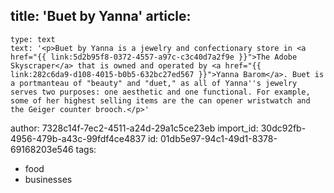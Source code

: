 title: 'Buet by Yanna'
article:
  -
    type: text
    text: '<p>Buet by Yanna is a jewelry and confectionary store in <a href="{{ link:5d2b95f8-0372-4557-a97c-c3c40d7a2f9e }}">The Adobe Skyscraper</a> that is owned and operated by <a href="{{ link:282c6da9-d108-4015-b0b5-632bc27ed567 }}">Yanna Barom</a>. Buet is a portmanteau of "beauty" and "duet," as all of Yanna''s jewelry serves two purposes: one aesthetic and one functional. For example, some of her highest selling items are the can opener wristwatch and the Geiger counter brooch.</p>'
author: 7328c14f-7ec2-4511-a24d-29a1c5ce23eb
import_id: 30dc92fb-4956-479b-a43c-99fdf4ce4837
id: 01db5e97-94c1-49d1-8378-69168203e546
tags:
  - food
  - businesses

